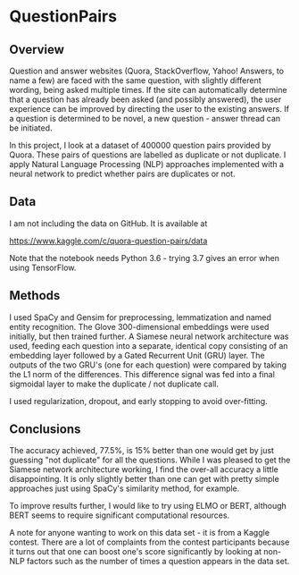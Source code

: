 # QuestionPairs

## Overview

Question and answer websites (Quora, StackOverflow, Yahoo! Answers, to name a few) are faced with the same question, with slightly different wording, being asked multiple times.  If the site can automatically determine that a question has already been asked (and possibly answered), the user experience can be improved by directing the user to the existing answers.  If a question is determined to be novel, a new question - answer thread can be initiated.

In this project, I look at a dataset of 400000 question pairs provided by Quora.  These pairs of questions are labelled as duplicate or not duplicate.  I apply Natural Language Processing (NLP) approaches implemented with a neural network to predict whether pairs are duplicates or not.

## Data

I am not including the data on GitHub.  It is available at

https://www.kaggle.com/c/quora-question-pairs/data

Note that the notebook needs Python 3.6 - trying 3.7 gives an error when using TensorFlow.

## Methods

I used SpaCy and Gensim for preprocessing, lemmatization and named entity recognition.  The Glove 300-dimensional embeddings were used initially, but then trained further.  A Siamese neural network architecture was used, feeding each question into a separate, identical copy consisting of an embedding layer followed by a Gated Recurrent Unit (GRU) layer.  The outputs of the two GRU's (one for each question) were compared by taking the L1 norm of the differences.  This difference signal was fed into a final sigmoidal layer to make the duplicate / not duplicate call.

I used regularization, dropout, and early stopping to avoid over-fitting.

## Conclusions

The accuracy achieved,  77.5%, is 15% better than one would get by just guessing "not duplicate" for all the questions.  While I was pleased to get the Siamese network architecture working, I find the over-all accuracy a little disappointing.  It is only slightly better than one can get with pretty simple approaches just using SpaCy's similarity method, for example.

To improve results further, I would like to try using ELMO or BERT, although BERT seems to require significant computational resources.

A note for anyone wanting to work on this data set - it is from a Kaggle contest.  There are a lot of complaints from the contest participants because it turns out that one can boost one's score significantly by looking at non-NLP factors such as the number of times a question appears in the data set. 
